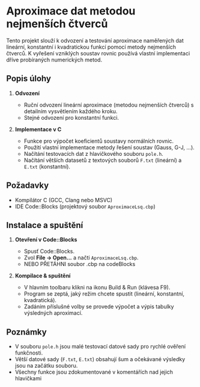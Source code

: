 # Aproximace dat metodou nejmenších čtverců

Tento projekt slouží k odvození a testování aproximace naměřených dat lineární, konstantní i kvadratickou funkcí pomocí metody nejmenších čtverců. K vyřešení vzniklých soustav rovnic používá vlastní implementaci dříve probíraných numerických metod.

## Popis úlohy

1. **Odvození**  
   - Ruční odvození lineární aproximace (metodou nejmenších čtverců) s detailním vysvětlením každého kroku.  
   - Stejné odvození pro konstantní funkci.  

2. **Implementace v C**  
   - Funkce pro výpočet koeficientů soustavy normálních rovnic.  
   - Použití vlastní implementace metody řešení soustav (Gauss, G-J, …).  
   - Načítání testovacích dat z hlavičkového souboru `pole.h`.  
   - Načítání větších datasetů z textových souborů `F.txt` (lineární) a `E.txt` (konstantní).

## Požadavky

- Kompilátor C (GCC, Clang nebo MSVC)  
- IDE Code::Blocks (projektový soubor `AproximaceLsq.cbp`)  

## Instalace a spuštění

1. **Otevření v Code::Blocks**  
   - Spusť Code::Blocks.  
   - Zvol **File → Open…** a načti `AproximaceLsq.cbp`.
   - NEBO PŘETÁHNI soubor .cbp na codeBlocks 

2. **Kompilace & spuštění**  
   - V hlavním toolbaru klikni na ikonu Build & Run (klávesa F9).  
   - Program se zeptá, jaký režim chcete spustit (lineární, konstantní, kvadratická).  
   - Zadáním příslušné volby se provede výpočet a výpis tabulky výsledných aproximací.


## Poznámky

- V souboru `pole.h` jsou malé testovací datové sady pro rychlé ověření funkčnosti.  
- Větší datové sady (`F.txt`, `E.txt`) obsahují šum a očekávané výsledky jsou na začátku souboru.  
- Všechny funkce jsou zdokumentované v komentářích nad jejich hlavičkami
